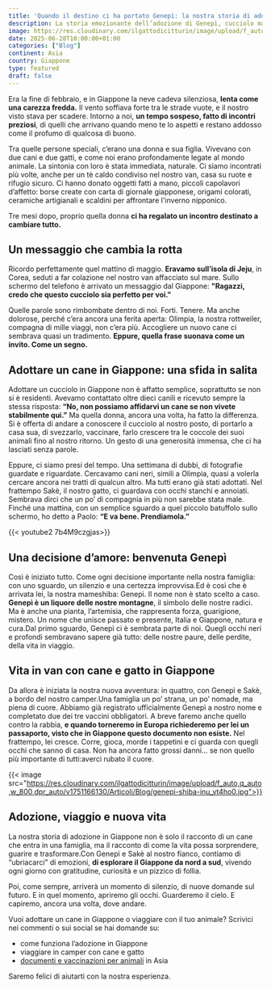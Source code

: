 ```yaml
---
title: 'Quando il destino ci ha portato Genepì: la nostra storia di adozione di un cucciolo in Giappone'
description: La storia emozionante dell’adozione di Genepì, cucciolo mameshiba in Giappone. Un viaggio in camper con cane e gatto, sfide burocratiche, vaccinazioni e documenti per animali.
image: https://res.cloudinary.com/ilgattodicitturin/image/upload/f_auto,q_auto,w_800,dpr_auto/v1751165796/Articoli/Blog/genepi-nuovo-mebro-shiba-inu_t6zv0e.jpg
date: 2025-06-28T10:00:00+01:00
categories: ["Blog"]
continent: Asia
country: Giappone
type: featured
draft: false 
---
```

Era la fine di febbraio, e in Giappone la neve cadeva silenziosa, **lenta come una carezza fredda.** Il vento soffiava forte tra le strade vuote, e il nostro visto stava per scadere. Intorno a noi, **un tempo sospeso, fatto di incontri preziosi**, di quelli che arrivano quando meno te lo aspetti e restano addosso come il profumo di qualcosa di buono.

Tra quelle persone speciali, c’erano una donna e sua figlia. Vivevano con due cani e due gatti, e come noi erano profondamente legate al mondo animale. La sintonia con loro è stata immediata, naturale. Ci siamo incontrati più volte, anche per un tè caldo condiviso nel nostro van, casa su ruote e rifugio sicuro. Ci hanno donato oggetti fatti a mano, piccoli capolavori d’affetto: borse create con carta di giornale giapponese, origami colorati, ceramiche artigianali e scaldini per affrontare l'inverno nipponico.

Tre mesi dopo, proprio quella donna **ci ha regalato un incontro destinato a cambiare tutto.**

## Un messaggio che cambia la rotta
Ricordo perfettamente quel mattino di maggio. **Eravamo sull’isola di Jeju**, in Corea, seduti a far colazione nel nostro van affacciato sul mare. Sullo schermo del telefono è arrivato un messaggio dal Giappone: **"Ragazzi, credo che questo cucciolo sia perfetto per voi."**

Quelle parole sono rimbombate dentro di noi. Forti. Tenere. Ma anche dolorose, perché c’era ancora una ferita aperta: Olimpia, la nostra rottweiler, compagna di mille viaggi, non c’era più. Accogliere un nuovo cane ci sembrava quasi un tradimento. **Eppure, quella frase suonava come un invito. Come un segno.**

## Adottare un cane in Giappone: una sfida in salita
Adottare un cucciolo in Giappone non è affatto semplice, soprattutto se non si è residenti. Avevamo contattato oltre dieci canili e ricevuto sempre la stessa risposta: **“No, non possiamo affidarvi un cane se non vivete stabilmente qui.”**
Ma quella donna, ancora una volta, ha fatto la differenza. Si è offerta di andare a conoscere il cucciolo al nostro posto, di portarlo a casa sua, di svezzarlo, vaccinare, farlo crescere tra le coccole dei suoi animali fino al nostro ritorno. Un gesto di una generosità immensa, che ci ha lasciati senza parole.

Eppure, ci siamo presi del tempo. Una settimana di dubbi, di fotografie guardate e riguardate. Cercavamo cani neri, simili a Olimpia, quasi a volerla cercare ancora nei tratti di qualcun altro. Ma tutti erano già stati adottati. Nel frattempo Sakè, il nostro gatto, ci guardava con occhi stanchi e annoiati. Sembrava dirci che un po’ di compagnia in più non sarebbe stata male. Finché una mattina, con un semplice sguardo a quel piccolo batuffolo sullo schermo, ho detto a Paolo: **“E va bene. Prendiamola.”**

{{< youtube2 7b4M9czgjas>}}

## Una decisione d’amore: benvenuta Genepì
Così è iniziato tutto. Come ogni decisione importante nella nostra famiglia: con uno sguardo, un silenzio e una certezza improvvisa.Ed è così che è arrivata lei, la nostra mameshiba: Genepì.
Il nome non è stato scelto a caso. **Genepì è un liquore delle nostre montagne**, il simbolo delle nostre radici. Ma è anche una pianta, l’artemisia, che rappresenta forza, guarigione, mistero. Un nome che unisce passato e presente, Italia e Giappone, natura e cura.Dal primo sguardo, Genepì ci è sembrata parte di noi. Quegli occhi neri e profondi sembravano sapere già tutto: delle nostre paure, delle perdite, della vita in viaggio.

## Vita in van con cane e gatto in Giappone
Da allora è iniziata la nostra nuova avventura: in quattro, con Genepì e Sakè, a bordo del nostro camper.Una famiglia un po’ strana, un po’ nomade, ma piena di cuore.
Abbiamo già registrato ufficialmente Genepì a nostro nome e completato due dei tre vaccini obbligatori. A breve faremo anche quello contro la rabbia, **e quando torneremo in Europa richiederemo per lei un passaporto, visto che in Giappone questo documento non esiste.**
Nel frattempo, lei cresce. Corre, gioca, morde i tappetini e ci guarda con quegli occhi che sanno di casa. Non ha ancora fatto grossi danni… se non quello più importante di tutti:averci rubato il cuore.

{{< image src="https://res.cloudinary.com/ilgattodicitturin/image/upload/f_auto,q_auto,w_800,dpr_auto/v1751166130/Articoli/Blog/genepi-shiba-inu_vt4ho0.jpg">}}

## Adozione, viaggio e nuova vita
La nostra storia di adozione in Giappone non è solo il racconto di un cane che entra in una famiglia, ma il racconto di come la vita possa sorprendere, guarire e trasformare.Con Genepì e Sakè al nostro fianco, contiamo di “ubriacarci” di emozioni, **di esplorare il Giappone da nord a sud**, vivendo ogni giorno con gratitudine, curiosità e un pizzico di follia.

Poi, come sempre, arriverà un momento di silenzio, di nuove domande sul futuro. E in quel momento, apriremo gli occhi. Guarderemo il cielo. E capiremo, ancora una volta, dove andare.

Vuoi adottare un cane in Giappone o viaggiare con il tuo animale?
Scrivici nei commenti o sui social se hai domande su:
* come funziona l’adozione in Giappone
* viaggiare in camper con cane e gatto
* [documenti e vaccinazioni per animali](/blog/entrare-in-giappone-con-il-tuo-cane-o-gatto-come-evitare-la-quarantena/) in Asia

Saremo felici di aiutarti con la nostra esperienza.